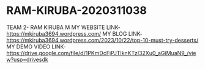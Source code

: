 # RAM-KIRUBA-2020311038
TEAM 2- RAM KIRUBA M
MY WEBSITE LINK- https://mkiruba3694.wordpress.com/
MY BLOG LINK- https://mkiruba3694.wordpress.com/2023/10/22/top-10-must-try-desserts/
MY DEMO VIDEO LINK- https://drive.google.com/file/d/1PKmDcFjPJTIknKTzI32Xu0_aGiMuaN9_/view?usp=drivesdk
